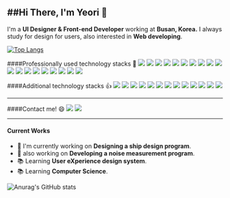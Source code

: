 ##Hi There, I'm Yeori 👋
---
I'm a **UI Designer & Front-end Developer** working at **Busan, Korea.** 
I always study for design for users, also interested in **Web developing**.

 [![Top Langs](https://github-readme-stats.vercel.app/api/top-langs/?username=yeori218&layout=compact)](https://github.com/anuraghazra/github-readme-stats)

####Professionally used technology stacks 💪
<img src="https://img.shields.io/badge/Adobe Photoshop-31a8ff?style=flat-square&logo=Adobe Photoshop&logoColor=white"/></a> <img src="https://img.shields.io/badge/Adobe Illustrator-ff9a00?style=flat-square&logo=Adobe Illustrator&logoColor=white"/></a> <img src="https://img.shields.io/badge/Adobe XD-ff61f6?style=flat-square&logo=Adobe XD&logoColor=white"/></a> <img src="https://img.shields.io/badge/Figma-F24E1E?style=flat-square&logo=Figma&logoColor=white"/></a>
 <img src="https://img.shields.io/badge/Visual Studio Code-007acc?style=flat-square&logo=Visual Studio Code&logoColor=white"/></a> <img src="https://img.shields.io/badge/Git-f05032?style=flat-square&logo=Git&logoColor=white"/></a> <img src="https://img.shields.io/badge/GitHub-181717?style=flat-square&logo=GitHub&logoColor=white"/></a> <img src="https://img.shields.io/badge/HTML5-e34f26?style=flat-square&logo=HTML5&logoColor=white"/></a> <img src="https://img.shields.io/badge/CSS3-1572b6?style=flat-square&logo=CSS3&logoColor=white"/></a> 
 <img src="https://img.shields.io/badge/JavaScript-f7df1e?style=flat-square&logo=JavaScript&logoColor=333333"/></a> <img src="https://img.shields.io/badge/jQuery-0769ad?style=flat-square&logo=jQuery&logoColor=white"/></a>  <img src="https://img.shields.io/badge/Three.js-000000?style=flat-square&logo=Three.js&logoColor=white"/></a> <img src="https://img.shields.io/badge/p5.js-ed225d?style=flat-square&logo=p5.js&logoColor=white"/></a> <img src="https://img.shields.io/badge/Bootstrap-7952b3?style=flat-square&logo=Bootstrap&logoColor=white"/></a>
 <img src="https://img.shields.io/badge/Material Design-757575?style=flat-square&logo=Material Design&logoColor=white"/></a> <img src="https://img.shields.io/badge/npm-cb3837?style=flat-square&logo=npm&logoColor=white"/></a> <img src="https://img.shields.io/badge/Node.js-339933?style=flat-square&logo=Node.js&logoColor=white"/></a> <img src="https://img.shields.io/badge/React-61dafb?style=flat-square&logo=React&logoColor=333333"/></a> <img src="https://img.shields.io/badge/React Router-ca4245?style=flat-square&logo=React Router&logoColor=white"/></a>

####Additional technology stacks 👍
<img src="https://img.shields.io/badge/Adobe Premiere Pro-9999ff?style=flat-square&logo=Adobe Premiere Pro&logoColor=white"/></a>  <img src="https://img.shields.io/badge/Adobe After Effects-9999ff?style=flat-square&logo=Adobe After Effects&logoColor=white"/></a> <img src="https://img.shields.io/badge/Visual Studio-5c2d91?style=flat-square&logo=Visual Studio&logoColor=white"/></a>
<img src="https://img.shields.io/badge/Python-3776ab?style=flat-square&logo=Python&logoColor=white"/></a> <img src="https://img.shields.io/badge/PHP-777bb4?style=flat-square&logo=PHP&logoColor=white"/></a> <img src="https://img.shields.io/badge/MySQL-4479a1?style=flat-square&logo=MySQL&logoColor=white"/></a> <img src="https://img.shields.io/badge/Ubuntu-e95420?style=flat-square&logo=Ubuntu&logoColor=white"/></a> <img src="https://img.shields.io/badge/Redux-764abc?style=flat-square&logo=Redux&logoColor=white"/></a>
<img src="https://img.shields.io/badge/GraphQL-e434aa?style=flat-square&logo=GraphQL&logoColor=white"/></a> <img src="https://img.shields.io/badge/TypeScript-3178c6?style=flat-square&logo=TypeScript&logoColor=white"/></a> <img src="https://img.shields.io/badge/NestJS-e0234e?style=flat-square&logo=NestJS&logoColor=white"/></a> <img src="https://img.shields.io/badge/gulp-cf4647?style=flat-square&logo=gulp&logoColor=white"/></a> <img src="https://img.shields.io/badge/Go-00ADD8?style=flat-square&logo=Go&logoColor=white"/></a>

---
####Contact me! 😄
<a href="mailto:vldj1021@gmail.com"><img src="https://img.shields.io/badge/vldj1021@gmail.com-ea4335?style=flat-square&logo=Gmail&logoColor=white"/></a> <a href="https://www.instagram.com/yeori_218/" target="_blank"><img src="https://img.shields.io/badge/yeori__218-e4405f?style=flat-square&logo=Instagram&logoColor=white"/></a>

---

#### Current Works
- 🚢 I'm currently working on **Designing a ship design program**.
- 📡 also working on **Developing a noise measurement program**.
- 📚 Learning **User eXperience design system**.
- 📚 Learning **Computer Science**.

![Anurag's GitHub stats](https://github-readme-stats.vercel.app/api?username=yeori218&show_icons=true&theme=radical)
<!---
yeori218/yeori218 is a ✨ special ✨ repository because its `README.md` (this file) appears on your GitHub profile.
You can click the Preview link to take a look at your changes.
--->
